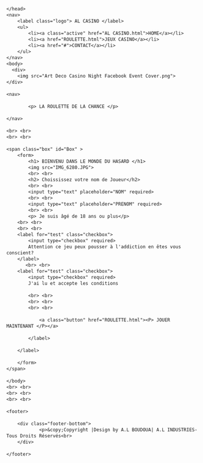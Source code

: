 <html>
    <head>
        <title> AL CASINO </title>
        <meta charset="UTF-8">
        <link rel="stylesheet" href="AL CASINO.css">
       
    </head>
    <nav>
        <label class="logo"> AL CASINO </label>
        <ul>
            <li><a class="active" href="AL CASINO.html">HOME</a></li>
            <li><a href="ROULETTE.html">JEUX CASINO</a></li>
            <li><a href="#">CONTACT</a></li>
        </ul>
    </nav>
    <body>
      <div>
        <img src="Art Deco Casino Night Facebook Event Cover.png">
    </div>
       
    <nav>
        
            <p> LA ROULETTE DE LA CHANCE </p>
        
    </nav>

    <br> <br>
    <br> <br>
    
    <span class="box" id="Box" >
        <form>
            <h1> BIENVENU DANS LE MONDE DU HASARD </h1>
            <img src="IMG_6280.JPG">
            <br> <br>
            <h2> Choississez votre nom de Joueur</h2>
            <br> <br>
            <input type="text" placeholder="NOM" required>
            <br> <br>
            <input type="text" placeholder="PRENOM" required>
            <br> <br>
            <p> Je suis âgé de 18 ans ou plus</p>
        <br> <br>
        <br> <br>
        <label for="test" class="checkbox">
            <input type="checkbox" required>
            Attention ce jeu peux pousser à l'addiction en êtes vous conscient?
        </label> 
           <br> <br>
        <label for="test" class="checkbox">
            <input type="checkbox" required>
            J'ai lu et accepte les conditions
            
            <br> <br>
            <br> <br>
            <br> <br>      
                      
                <a class="button" href="ROULETTE.html"><P> JOUER MAINTENANT </P></a>
 
            </label>
            
        </label>
        
        </form>
    </span> 
         
    </body>
    <br> <br>        
    <br> <br>          
    <br> <br>

    <footer>
                
        <div class="footer-bottom">
                <p>&copy;Copyright |Design by A.L BOUDOUA| A.L INDUSTRIES-Tous Droits Réservés<br>  
        </div>
        
    </footer>
</html>
